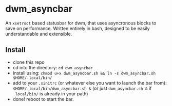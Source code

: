 # dwm_asyncbar

An `xsetroot` based statusbar for dwm, that uses asyncronous blocks
to save on performance.
Written entirely in bash, designed to be easily understandable and extensible.

## Install
- clone this repo
- cd into the directory: `cd dwm_asyncbar`
- install using: 
```chmod u+x dwm_asyncbar.sh && ln -s dwm_asyncbar.sh $HOME/.local/bin/```
- add to your `.xinitrc` (or whatever else you want to launch the bar from):
```$HOME/.local/bin/dwm_asyncbar.sh &```
(or just `dwm_asyncbar.sh &` if `.local/bin/` is already in your path)
- done! reboot to start the bar.
